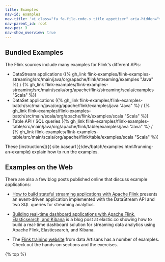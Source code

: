 ```yaml
---
title: Examples
nav-id: examples
nav-title: '<i class="fa fa-file-code-o title appetizer" aria-hidden="true"></i> Examples'
nav-parent_id: root
nav-pos: 3
nav-show_overview: true
---
```

<!--
Licensed to the Apache Software Foundation (ASF) under one
or more contributor license agreements.  See the NOTICE file
distributed with this work for additional information
regarding copyright ownership.  The ASF licenses this file
to you under the Apache License, Version 2.0 (the
"License"); you may not use this file except in compliance
with the License.  You may obtain a copy of the License at

  http://www.apache.org/licenses/LICENSE-2.0

Unless required by applicable law or agreed to in writing,
software distributed under the License is distributed on an
"AS IS" BASIS, WITHOUT WARRANTIES OR CONDITIONS OF ANY
KIND, either express or implied.  See the License for the
specific language governing permissions and limitations
under the License.
-->


## Bundled Examples

The Flink sources include many examples for Flink's different APIs:

* DataStream applications ({% gh_link flink-examples/flink-examples-streaming/src/main/java/org/apache/flink/streaming/examples "Java" %} / {% gh_link flink-examples/flink-examples-streaming/src/main/scala/org/apache/flink/streaming/scala/examples "Scala" %}) 
* DataSet applications ({% gh_link flink-examples/flink-examples-batch/src/main/java/org/apache/flink/examples/java "Java" %} / {% gh_link flink-examples/flink-examples-batch/src/main/scala/org/apache/flink/examples/scala "Scala" %})
* Table API / SQL queries ({% gh_link flink-examples/flink-examples-table/src/main/java/org/apache/flink/table/examples/java "Java" %} / {% gh_link flink-examples/flink-examples-table/src/main/scala/org/apache/flink/table/examples/scala "Scala" %})

These [instructions]({{ site.baseurl }}/dev/batch/examples.html#running-an-example) explain how to run the examples.

## Examples on the Web

There are also a few blog posts published online that discuss example applications:

* [How to build stateful streaming applications with Apache Flink
](https://www.infoworld.com/article/3293426/big-data/how-to-build-stateful-streaming-applications-with-apache-flink.html) presents an event-driven application implemented with the DataStream API and two SQL queries for streaming analytics.

* [Building real-time dashboard applications with Apache Flink, Elasticsearch, and Kibana](https://www.elastic.co/blog/building-real-time-dashboard-applications-with-apache-flink-elasticsearch-and-kibana) is a blog post at elastic.co showing how to build a real-time dashboard solution for streaming data analytics using Apache Flink, Elasticsearch, and Kibana.

* The [Flink training website](http://training.data-artisans.com/) from data Artisans has a number of examples. Check out the hands-on sections and the exercises.

{% top %}
